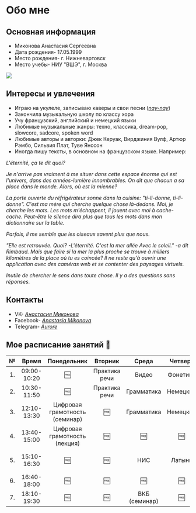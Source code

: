 # Обо мне
## Основная информация
* Миконова Анастасия Сергеевна
* Дата рождения- 17.05.1999
* Место рождения- г. Нижневартовск
* Место учебы- НИУ "ВШЭ", г. Москва

![](https://pp.userapi.com/c834103/v834103456/8fa76/yZdZZD1i5Zw.jpg)

## Интересы и увлечения
* Играю на укулеле, записываю каверы и свои песни ([*nay-nay*](https://m.vk.com/naynayclub "группа с моим творчеством"))
* Закончила музыкальную школу по классу хора
* Учу французский, английский и немецкий языки
* Любимые музыкальные жанры: техно, классика, dream-pop, slowcore, sadcore, spoken word
* Любимые авторы и авторки: Джек Керуак, Вирджиния Вулф, Артюр Рэмбо, Сильвия Плат, Туве Янссон
* Иногда пишу тексты, в основном на французском языке. Например:

_L'éternité, ça te dit quoi?_

_Je n'arrive pas vraiment à me situer dans cette espace énorme qui est l'univers, dans des années-lumière innombrables.
On dit que chacun a sa place dans le monde. Alors, où est la mienne?_

_La porte ouverte du réfrigérateur sonne dans la cuisine: "ti-li-donne, ti-li-donne". C'est ma mère qui cherche quelque chose là-dedans. Moi, je cherche les mots._
_Les mots m'échappent, il jouent avec moi à cache-cache. Peut-être le silence dira plus que tous les mots dans mon dictionnaire sur la table._

_Parfois, il me semble que les oiseaux savent plus que nous._

 _"Elle est retrouvée.
Quoi? -L'éternité. 
C'est la mer allée 
Avec le soleil."_ 
                          _-a dit Rimbaud._
_Mais que faire si la mer la plus proche se trouve à milliers kilomètres de la place où tu es coincée? Il ne reste qu'à ouvrir une application avec des caméras web et se contenter des paysages virtuels._

_Inutile de chercher le sens dans toute chose. Il y a des questions sans réponses._

## Контакты
* VK- [*Анастасия Миконова*](https://m.vk.com/pthtt)
* Facebook- [*Anastasia Mikonova*](https://www.facebook.com/a.mikonova)
* Telegram- [*Aurore*](https://t.me/auroredubois)
## Мое расписание занятий :calendar:
**№**|**Время**|**Понедельник**|**Вторник**|**Среда**|**Четверг**|**Пятница**
:---:|:---:|:---:|:---:|:---:|:---:|:---:
1.|09:00-10:20|:free:|Практика речи|Видео|Фонетика|Практика речи
2.|10:30-11:50|:free:|Практика речи|Грамматика|Немецкий|Немецкий
3.|12:10-13:30|Цифровая грамотность (семинар)|:free:|Грамматика|Немецкий|
4.|13:40-15:00|Цифровая грамотность (лекция)|:free:|:free:|:free:|
5.|15:10-16:30|:free:|:free:|НИС|Латынь|Немецкий (help room)
6.|16:40-18:00|:free:|:free:|:free:|:free:|ВКБ (лекция)
7.|18:10-19:30|:free:|:free:|ВКБ (семинар)|:free:|
